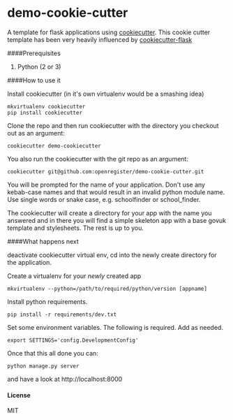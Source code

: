 demo-cookie-cutter
==================

A template for flask applications using [cookiecutter](https://github.com/audreyr/cookiecutter). This cookie cutter template has been very heavily influenced by [cookiecutter-flask](https://github.com/sloria/cookiecutter-flask)

####Prerequisites

1. Python (2 or 3)


####How to use it

Install cookiecutter (in it's own virtualenv would be a smashing idea)
```
mkvirtualenv cookiecutter
pip install cookiecutter
```

Clone the repo and then run cookiecutter with the directory you checkout out as an argument:

```
cookiecutter demo-cookiecutter
```

You also run the cookiecutter with the git repo as an argument:

```
cookiecutter git@github.com:openregister/demo-cookie-cutter.git
```

You will be prompted for the name of your application. Don't use any kebab-case names and that would result in an invalid python module name. Use single words or snake case, e.g. schoolfinder or school_finder.

The cookiecutter will create a directory for your app with the name you answered and in there you will find a simple skeleton app with a base govuk template and stylesheets. The rest is up to you.


####What happens next

deactivate cookiecutter virtual env, cd into the newly create directory for the application.

Create a virtualenv for your *newly* created app

```
mkvirtualenv --python=/path/to/required/python/version [appname]
```

Install python requirements.
```
pip install -r requirements/dev.txt
```

Set some environment variables. The following is required. Add as needed.

```
export SETTINGS='config.DevelopmentConfig'
```

Once that this all done you can:

```
python manage.py server
```

and have a look at http://localhost:8000


#### License
MIT
